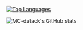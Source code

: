 [![Top Languages](https://github-readme-stats.vercel.app/api/top-langs/?username=MC-datapack&layout=compact)](https://github.com/anuraghazra/github-readme-stats)



![MC-datack's GitHub stats](https://github-readme-stats.vercel.app/api?username=MC-datapack\&show_icons=true\&show=reviews,discussions_started,discussions_answered,prs_merged,prs_merged_percentage)
